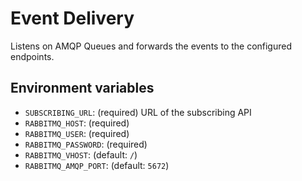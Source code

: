 # Event Delivery

Listens on AMQP Queues and forwards the events to the configured endpoints.

## Environment variables
* `SUBSCRIBING_URL`: (required) URL of the subscribing API
* `RABBITMQ_HOST`: (required)
* `RABBITMQ_USER`: (required)
* `RABBITMQ_PASSWORD`: (required)
* `RABBITMQ_VHOST`: (default: `/`)
* `RABBITMQ_AMQP_PORT`: (default: `5672`)